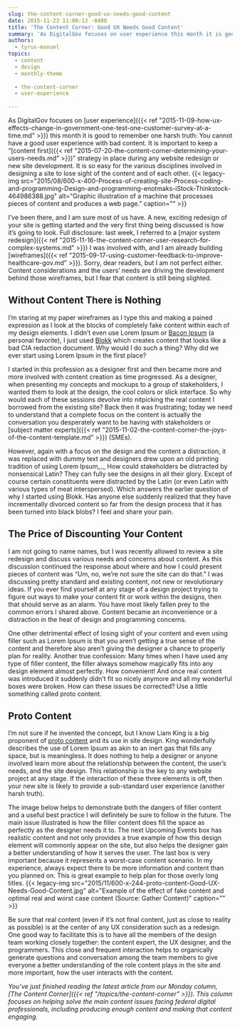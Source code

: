 ```yaml
---
slug: the-content-corner-good-ux-needs-good-content
date: 2015-11-23 11:00:13 -0400
title: 'The Content Corner: Good UX Needs Good Content'
summary: 'As DigitalGov focuses on user experience this month it is good to remember one harsh truth: You cannot have a good user experience with bad content. It is important to keep a &ldquo;content first&rdquo; strategy in place during any website redesign or new site development. It is so easy for the various disciplines involved in'
authors:
  - tyrus-manuel
topics:
  - content
  - design
  - monthly-theme
  
  - the-content-corner
  - user-experience
  
---
```


As DigitalGov focuses on [user experience]({{< ref "2015-11-09-how-ux-effects-change-in-government-one-test-one-customer-survey-at-a-time.md" >}}) this month it is good to remember one harsh truth: You cannot have a good user experience with bad content. It is important to keep a “[content first]({{< ref "2015-07-20-the-content-corner-determining-your-users-needs.md" >}})” strategy in place during any website redesign or new site development. It is so easy for the various disciplines involved in designing a site to lose sight of the content and of each other. {{< legacy-img src="2015/08/600-x-400-Process-of-creating-site-Process-coding-and-programming-Design-and-programming-enotmaks-iStock-Thinkstock-464986388.jpg" alt="Graphic illustration of a machine that processes pieces of content and produces a web page." caption="" >}} 

I’ve been there, and I am sure most of us have. A new, exciting redesign of your site is getting started and the very first thing being discussed is how it&#8217;s going to look. Full disclosure: last week, I referred to a [major system redesign]({{< ref "2015-11-16-the-content-corner-user-research-for-complex-systems.md" >}}) I was involved with, and I am already building [wireframes]({{< ref "2015-09-17-using-customer-feedback-to-improve-healthcare-gov.md" >}}). Sorry, dear readers, but I am not perfect either. Content considerations and the users’ needs are driving the development behind those wireframes, but I fear that content is still being slighted.

## Without Content There is Nothing

I’m staring at my paper wireframes as I type this and making a pained expression as I look at the blocks of completely fake content within each of my design elements. I didn’t even use Lorem Ipsum or [Bacon Ipsum](https://baconipsum.com/) (a personal favorite), I just used [Blokk](http://blokkfont.com/) which creates content that looks like a bad CIA redaction document. Why would I do such a thing? Why did we ever start using Lorem Ipsum in the first place?

I started in this profession as a designer first and then became more and more involved with content creation as time progressed. As a designer, when presenting my concepts and mockups to a group of stakeholders, I wanted them to look at the design, the cool colors or slick interface. So why would each of these sessions devolve into nitpicking the real content I borrowed from the existing site? Back then it was frustrating; today we need to understand that a complete focus on the content is actually the conversation you desperately want to be having with stakeholders or [subject matter experts]({{< ref "2015-11-02-the-content-corner-the-joys-of-the-content-template.md" >}}) (SMEs).

However, again with a focus on the design and the content a distraction, it was replaced with dummy text and designers drew upon an old printing tradition of using Lorem Ipsum_._ How could stakeholders be distracted by nonsensical Latin? They can fully see the designs in all their glory. Except of course certain constituents were distracted by the Latin (or even Latin with various types of meat interspersed). Which answers the earlier question of why I started using Blokk. Has anyone else suddenly realized that they have incrementally divorced content so far from the design process that it has been turned into black blobs? I feel and share your pain.

## The Price of Discounting Your Content

I am not going to name names, but I was recently allowed to review a site redesign and discuss various needs and concerns about content. As this discussion continued the response about where and how I could present pieces of content was “Um, no, we’re not sure the site can do that.” I was discussing pretty standard and existing content, not new or revolutionary ideas. If you ever find yourself at any stage of a design project trying to figure out ways to make your content fit or work within the designs, then that should serve as an alarm. You have most likely fallen prey to the common errors I shared above. Content became an inconvenience or a distraction in the heat of design and programming concerns.

One other detrimental effect of losing sight of your content and even using filler such as Lorem Ipsum is that you aren’t getting a true sense of the content and therefore also aren’t giving the designer a chance to properly plan for reality. Another true confession: Many times when I have used any type of filler content, the filler always somehow magically fits into any design element almost perfectly. How convenient! And once real content was introduced it suddenly didn’t fit so nicely anymore and all my wonderful boxes were broken. How can these issues be corrected? Use a little something called proto content.

## Proto Content

I’m not sure if he invented the concept, but I know Liam King is a big proponent of [proto content](https://gathercontent.com/blog/designing-content-first-for-a-better-ux) and its use in site design. King wonderfully describes the use of Lorem Ipsum as akin to an inert gas that fills any space, but is meaningless. It does nothing to help a designer or anyone involved learn more about the relationship between the content, the user’s needs, and the site design. This relationship is the key to any website project at any stage. If the interaction of these three elements is off, then your new site is likely to provide a sub-standard user experience (another harsh truth).

The image below helps to demonstrate both the dangers of filler content and a useful best practice I will definitely be sure to follow in the future. The main issue illustrated is how the filler content does fill the space as perfectly as the designer needs it to. The next Upcoming Events box has realistic content and not only provides a true example of how this design element will commonly appear on the site, but also helps the designer gain a better understanding of how it serves the user. The last box is very important because it represents a worst-case content scenario. In my experience, always expect there to be more information and content than you planned on. This is great example to help plan for those overly long titles. {{< legacy-img src="2015/11/600-x-244-proto-content-Good-UX-Needs-Good-Content.jpg" alt="Example of the effect of fake content and optimal real and worst case content (Source: Gather Content)" caption="" >}} 

Be sure that real content (even if it&#8217;s not final content, just as close to reality as possible) is at the center of any UX consideration such as a redesign. One good way to facilitate this is to have all the members of the design team working closely together: the content expert, the UX designer, and the programmers. This close and frequent interaction helps to organically generate questions and conversation among the team members to give everyone a better understanding of the role content plays in the site and more important, how the user interacts with the content.

_You’ve just finished reading the latest article from our Monday column, [The Content Corner]({{< ref "/topics/the-content-corner" >}}). This column focuses on helping solve the main content issues facing federal digital professionals, including producing enough content and making that content engaging._
